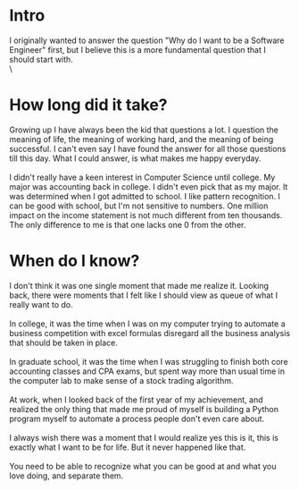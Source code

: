 # Intro

I originally wanted to answer the question "Why do I want to be a Software Engineer" first, but I believe this is a more fundamental question that I should start with. \
\

# How long did it take?

Growing up I have always been the kid that questions a lot. I question the meaning of life, the meaning of working hard, and the meaning of being successful. I can't even say I have found the answer for all those questions till this day. What I could answer, is what makes me happy everyday.\
\
I didn't really have a keen interest in Computer Science until college. My major was accounting back in college. I didn't even pick that as my major. It was determined when I got admitted to school.  I like pattern recognition. I can be good with school, but I'm not sensitive to numbers. One million impact on the income statement is not much different from ten thousands. The only difference to me is that one lacks one 0 from the other.

# When do I know?

I don't think it was one single moment that made me realize it. Looking back, there were moments that I felt like I should view as queue of what I really want to do.\
\
In college, it was the time when I was on my computer trying to automate a business competition with excel formulas disregard all the business analysis that should be taken in place.\
\
In graduate school, it was the time when I was struggling to finish both core accounting classes and CPA exams, but spent way more than usual time in the computer lab to make sense of a stock trading algorithm.\
\
At work, when I looked back of the first year of my achievement, and realized the only thing that made me proud of myself is building a Python program myself to automate a process people don't even care about.\
\
I always wish there was a moment that I would realize yes this is it, this is exactly what I want to be for life. But it never happened like that.\
\
You need to be able to recognize what you can be good at and what you love doing, and separate them. 